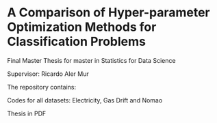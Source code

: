 # A Comparison of Hyper-parameter Optimization Methods for Classification Problems

Final Master Thesis for master in Statistics for Data Science

Supervisor: Ricardo Aler Mur

The repository contains:

Codes for all datasets: Electricity, Gas Drift and Nomao

Thesis in PDF
